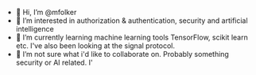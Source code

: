 - 👋 Hi, I’m @mfolker
- 👀 I’m interested in authorization & authentication, security and artificial intelligence
- 🌱 I’m currently learning machine learning tools TensorFlow, scikit learn etc. I've also been looking at the signal protocol.
- 💞️ I’m not sure what i'd like to collaborate on. Probably something security or AI related. I'
